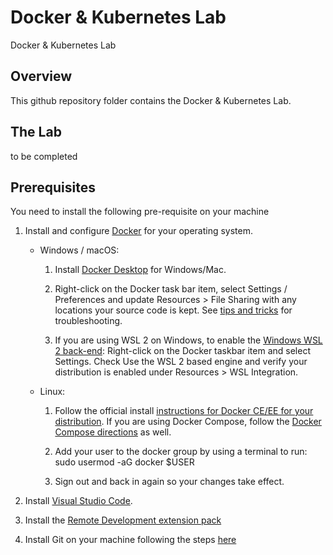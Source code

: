 # Docker & Kubernetes Lab

Docker & Kubernetes Lab

## Overview

This github repository folder contains the Docker & Kubernetes Lab.  

## The Lab

to be completed

## Prerequisites

You need to install the following pre-requisite on your machine

1. Install and configure [Docker](https://www.docker.com/get-started) for your operating system.

   - Windows / macOS:

     1. Install [Docker Desktop](https://www.docker.com/products/docker-desktop) for Windows/Mac.

     2. Right-click on the Docker task bar item, select Settings / Preferences and update Resources > File Sharing with any locations your source code is kept. See [tips and tricks](https://code.visualstudio.com/docs/remote/troubleshooting#_container-tips) for troubleshooting.

     3. If you are using WSL 2 on Windows, to enable the [Windows WSL 2 back-end](https://docs.docker.com/docker-for-windows/wsl/): Right-click on the Docker taskbar item and select Settings. Check Use the WSL 2 based engine and verify your distribution is enabled under Resources > WSL Integration.

   - Linux:

     1. Follow the official install [instructions for Docker CE/EE for your distribution](https://docs.docker.com/get-docker/). If you are using Docker Compose, follow the [Docker Compose directions](https://docs.docker.com/compose/install/) as well.

     2. Add your user to the docker group by using a terminal to run: sudo usermod -aG docker $USER

     3. Sign out and back in again so your changes take effect.

2. Install [Visual Studio Code](https://code.visualstudio.com/).

3. Install the [Remote Development extension pack](https://marketplace.visualstudio.com/items?itemName=ms-vscode-remote.vscode-remote-extensionpack)

4. Install Git on your machine following the steps [here](https://git-scm.com/book/en/v2/Getting-Started-Installing-Git)   

